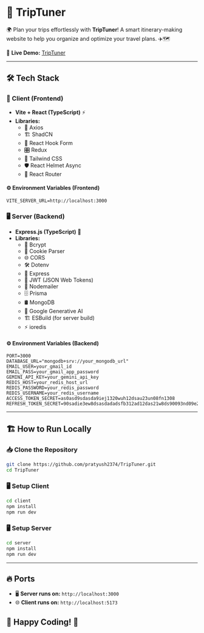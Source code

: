 # 🚀 TripTuner

🌍 Plan your trips effortlessly with **TripTuner**! A smart itinerary-making website to help you organize and optimize your travel plans. ✈️🗺️

🔗 **Live Demo:** [TripTuner](https://trip-tuner.vercel.app)

---

## 🛠️ Tech Stack

### 🎨 Client (Frontend)
- **Vite + React (TypeScript)** ⚡
- **Libraries:**
  - 📡 Axios
  - 🏗️ ShadCN
  - 📜 React Hook Form
  - 🎛️ Redux
  - 🎨 Tailwind CSS
  - 🛡️ React Helmet Async
  - 🔀 React Router

#### ⚙️ Environment Variables (Frontend)
```env
VITE_SERVER_URL=http://localhost:3000
```

### 🖥️ Server (Backend)
- **Express.js (TypeScript)** 🚀
- **Libraries:**
  - 🔐 Bcrypt
  - 🍪 Cookie Parser
  - 🌐 CORS
  - 🛠️ Dotenv
  - 🚀 Express
  - 🔑 JWT (JSON Web Tokens)
  - 📧 Nodemailer
  - 🗄️ Prisma
  - 🛢️ MongoDB
  - 🤖 Google Generative AI
  - 🏗️ ESBuild (for server build)
  - ⚡ ioredis

#### ⚙️ Environment Variables (Backend)
```env
PORT=3000
DATABASE_URL="mongodb+srv://your_mongodb_url"
EMAIL_USER=your_gmail_id
EMAIL_PASS=your_gmail_app_password
GEMINI_API_KEY=your_gemini_api_key
REDIS_HOST=your_redis_host_url
REDIS_PASSWORD=your_redis_password
REDIS_USERNAME=your_redis_username
ACCESS_TOKEN_SECRET=as0asd9sdasda9iej1320wuh12dsau23un08fn1308
REFRESH_TOKEN_SECRET=90sadie3ew8dsasdadadsfb312ad12das21w8ds90093nd09e2d
```

---

## 🏗️ How to Run Locally

### 📥 Clone the Repository
```bash
git clone https://github.com/pratyush2374/TripTuner.git
cd TripTuner
```

### 🖥️ Setup Client
```bash
cd client
npm install
npm run dev
```

### 🖥️ Setup Server
```bash
cd server
npm install
npm run dev
```

---

## 🔥 Ports
- 🖥️ **Server runs on:** `http://localhost:3000`
- 🌐 **Client runs on:** `http://localhost:5173`

## 🚀 **Happy Coding!** 🎉
